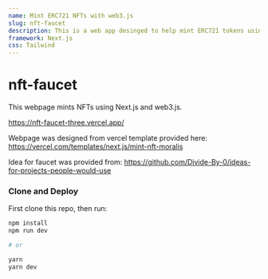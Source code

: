 ```yaml
---
name: Mint ERC721 NFTs with web3.js
slug: nft-faucet
description: This is a web app desinged to help mint ERC721 tokens using the Goerli testnet easily for hackathons and testing.
framework: Next.js
css: Tailwind
---
```


# nft-faucet

This webpage mints NFTs using Next.js and web3.js.

https://nft-faucet-three.vercel.app/

Webpage was designed from vercel template provided here: https://vercel.com/templates/next.js/mint-nft-moralis

Idea for faucet was provided from: https://github.com/Divide-By-0/ideas-for-projects-people-would-use

### Clone and Deploy

First clone this repo, then run: 

```bash
npm install
npm run dev

# or

yarn
yarn dev
```
